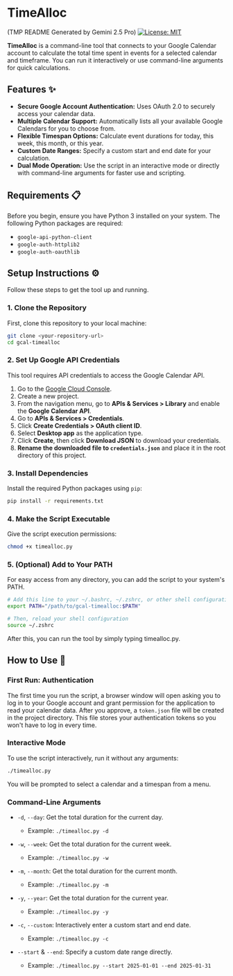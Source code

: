 # TimeAlloc
(TMP README Generated by Gemini 2.5 Pro)
[![License: MIT](https://img.shields.io/badge/License-MIT-yellow.svg)](https://opensource.org/licenses/MIT)

**TimeAlloc** is a command-line tool that connects to your Google Calendar account to calculate the total time spent in events for a selected calendar and timeframe. You can run it interactively or use command-line arguments for quick calculations.

## Features ✨

* **Secure Google Account Authentication:** Uses OAuth 2.0 to securely access your calendar data.
* **Multiple Calendar Support:** Automatically lists all your available Google Calendars for you to choose from.
* **Flexible Timespan Options:** Calculate event durations for today, this week, this month, or this year.
* **Custom Date Ranges:** Specify a custom start and end date for your calculation.
* **Dual Mode Operation:** Use the script in an interactive mode or directly with command-line arguments for faster use and scripting.

## Requirements 📋

Before you begin, ensure you have Python 3 installed on your system. The following Python packages are required:

* `google-api-python-client`
* `google-auth-httplib2`
* `google-auth-oauthlib`

## Setup Instructions ⚙️

Follow these steps to get the tool up and running.

### 1. Clone the Repository
First, clone this repository to your local machine:
```zsh
git clone <your-repository-url>
cd gcal-timealloc
```

### 2. Set Up Google API Credentials
This tool requires API credentials to access the Google Calendar API.

1.  Go to the [Google Cloud Console](https://console.cloud.google.com/).
2.  Create a new project.
3.  From the navigation menu, go to **APIs & Services > Library** and enable the **Google Calendar API**.
4.  Go to **APIs & Services > Credentials**.
5.  Click **Create Credentials > OAuth client ID**.
6.  Select **Desktop app** as the application type.
7.  Click **Create**, then click **Download JSON** to download your credentials.
8.  **Rename the downloaded file to `credentials.json`** and place it in the root directory of this project.

### 3. Install Dependencies
Install the required Python packages using `pip`:
```zsh
pip install -r requirements.txt
```

### 4. Make the Script Executable
Give the script execution permissions:
```zsh
chmod +x timealloc.py
```

### 5. (Optional) Add to Your PATH
For easy access from any directory, you can add the script to your system's PATH.
```zsh
# Add this line to your ~/.bashrc, ~/.zshrc, or other shell configuration file
export PATH="/path/to/gcal-timealloc:$PATH"

# Then, reload your shell configuration
source ~/.zshrc
```

After this, you can run the tool by simply typing timealloc.py.

## How to Use 🚀

### First Run: Authentication
The first time you run the script, a browser window will open asking you to log in to your Google account and grant permission for the application to read your calendar data. After you approve, a `token.json` file will be created in the project directory. This file stores your authentication tokens so you won't have to log in every time.

### Interactive Mode
To use the script interactively, run it without any arguments:
```bash
./timealloc.py
```

You will be prompted to select a calendar and a timespan from a menu.

### Command-Line Arguments
- `-d`, `--day`: Get the total duration for the current day.
  - Example: `./timealloc.py -d`

- `-w`, `--week`: Get the total duration for the current week.
  - Example: `./timealloc.py -w`

- `-m`, `--month`: Get the total duration for the current month.
  - Example: `./timealloc.py -m`

- `-y`, `--year`: Get the total duration for the current year.
  - Example: `./timealloc.py -y`

- `-c`, `--custom`: Interactively enter a custom start and end date.
  - Example: `./timealloc.py -c`

- `--start` & `--end`: Specify a custom date range directly.
  - Example: `./timealloc.py --start 2025-01-01 --end 2025-01-31`
```